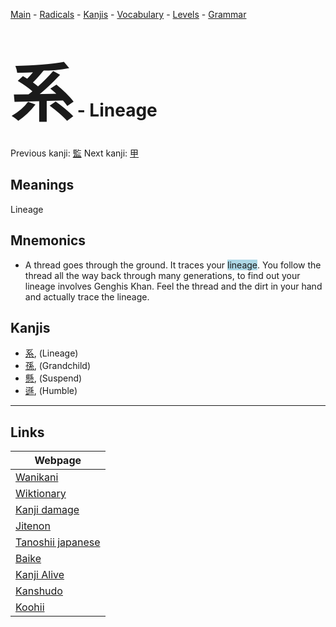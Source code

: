 <style> bigfont {font-size: 100px}</style>
[Main](../README.md) -
[Radicals](../radicals.md) -
[Kanjis](../kanjis.md) -
[Vocabulary](../vocabulary.md) -
[Levels](../levels.md) -
[Grammar](../grammar.md)
# <bigfont> 系</bigfont> - Lineage 

Previous kanji: [監](監.md) Next kanji: [甲](甲.md) 

## Meanings
 Lineage
## Mnemonics
 * A thread goes through the ground. It traces your <span style="background-color:#ADD8E6"> lineage</span>. You follow the thread all the way back through many generations, to find out your lineage involves Genghis Khan. Feel the thread and the dirt in your hand and actually trace the lineage.


## Kanjis
 * [系](../kanjis/系.md), (Lineage)
* [孫](../kanjis/孫.md), (Grandchild)
* [懸](../kanjis/懸.md), (Suspend)
* [遜](../kanjis/遜.md), (Humble)



---

## Links 

| Webpage |
| --- |
| [Wanikani          ](https://www.wanikani.com/kanji/系) |
| [Wiktionary        ](https://en.wiktionary.org/wiki/系) |
| [Kanji damage      ](http://www.kanjidamage.com/kanji/search?utf8=✓&q=系) |
| [Jitenon           ](https://jitenon.com/kanji/系) |
| [Tanoshii japanese ](https://www.tanoshiijapanese.com/dictionary/kanji.cfm?k=系) |
| [Baike             ](https://baike.baidu.com/item/系) |
| [Kanji Alive       ](https://app.kanjialive.com/系) |
| [Kanshudo          ](https://www.kanshudo.com/searchmn?q=系) |
| [Koohii            ](https://kanji.koohii.com/study/kanji/系) |
